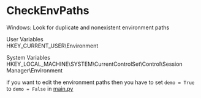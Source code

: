 # CheckEnvPaths
 Windows: Look for duplicate and nonexistent environment paths

User Variables\
HKEY_CURRENT_USER\Environment

System Variables\
HKEY_LOCAL_MACHINE\SYSTEM\CurrentControlSet\Control\Session Manager\Environment

if you want to edit the environment paths then you have to set `demo = True` to `demo = False` in [main.py](main.py#L88)